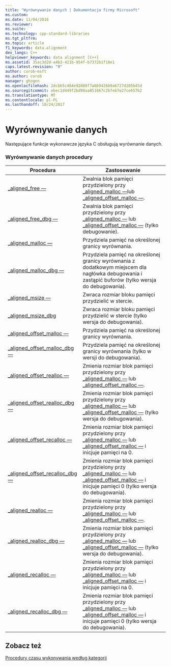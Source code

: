 ```yaml
---
title: "Wyrównywanie danych | Dokumentacja firmy Microsoft"
ms.custom: 
ms.date: 11/04/2016
ms.reviewer: 
ms.suite: 
ms.technology: cpp-standard-libraries
ms.tgt_pltfrm: 
ms.topic: article
f1_keywords: data.alignment
dev_langs: C++
helpviewer_keywords: data alignment [C++]
ms.assetid: 35ac3d2d-a4b3-421b-954f-b7372b1f18e1
caps.latest.revision: "9"
author: corob-msft
ms.author: corob
manager: ghogen
ms.openlocfilehash: 2dcbb5c484e92089f7a669426b9a6727d205b45d
ms.sourcegitcommit: ebec1d449f2bd98aa851667c2bfeb7e27ce657b2
ms.translationtype: MT
ms.contentlocale: pl-PL
ms.lasthandoff: 10/24/2017
---
```

# <a name="data-alignment"></a>Wyrównywanie danych
Następujące funkcje wykonawcze języka C obsługują wyrównanie danych.  
  
### <a name="data-alignment-routines"></a>Wyrównywanie danych procedury  
  
|Procedura|Zastosowanie|  
|-------------|---------|  
|[_aligned_free —](../c-runtime-library/reference/aligned-free.md)|Zwalnia blok pamięci przydzielony przy [_aligned_malloc —](../c-runtime-library/reference/aligned-malloc.md)lub [_aligned_offset_malloc —](../c-runtime-library/reference/aligned-offset-malloc.md).|  
|[_aligned_free_dbg —](../c-runtime-library/reference/aligned-free-dbg.md)|Zwalnia blok pamięci przydzielony przy [_aligned_malloc —](../c-runtime-library/reference/aligned-malloc.md) lub [_aligned_offset_malloc —](../c-runtime-library/reference/aligned-offset-malloc.md) (tylko debugowanie).|  
|[_aligned_malloc —](../c-runtime-library/reference/aligned-malloc.md)|Przydziela pamięć na określonej granicy wyrównania.|  
|[_aligned_malloc_dbg —](../c-runtime-library/reference/aligned-malloc-dbg.md)|Przydziela pamięć na określonej granicy wyrównania z dodatkowym miejscem dla nagłówka debugowania i zastąpić buforów (tylko wersja do debugowania).|  
|[_aligned_msize —](../c-runtime-library/reference/aligned-msize.md)|Zwraca rozmiar bloku pamięci przydzielić w stercie.|  
|[_aligned_msize_dbg](../c-runtime-library/reference/aligned-msize-dbg.md)|Zwraca rozmiar bloku pamięci przydzielić w stercie (tylko wersja do debugowania).|  
|[_aligned_offset_malloc —](../c-runtime-library/reference/aligned-offset-malloc.md)|Przydziela pamięć na określonej granicy wyrównania.|  
|[_aligned_offset_malloc_dbg —](../c-runtime-library/reference/aligned-offset-malloc-dbg.md)|Przydziela pamięć na określonej granicy wyrównania (tylko w wersji do debugowania).|  
|[_aligned_offset_realloc —](../c-runtime-library/reference/aligned-offset-realloc.md)|Zmienia rozmiar blok pamięci przydzielony przy [_aligned_malloc —](../c-runtime-library/reference/aligned-malloc.md) lub [_aligned_offset_malloc —](../c-runtime-library/reference/aligned-offset-malloc.md).|  
|[_aligned_offset_realloc_dbg —](../c-runtime-library/reference/aligned-offset-realloc-dbg.md)|Zmienia rozmiar blok pamięci przydzielony przy [_aligned_malloc —](../c-runtime-library/reference/aligned-malloc.md) lub [_aligned_offset_malloc —](../c-runtime-library/reference/aligned-offset-malloc.md) (tylko wersja do debugowania).|  
|[_aligned_offset_recalloc —](../c-runtime-library/reference/aligned-offset-recalloc.md)|Zmienia rozmiar blok pamięci przydzielony przy [_aligned_malloc —](../c-runtime-library/reference/aligned-malloc.md) lub [_aligned_offset_malloc —](../c-runtime-library/reference/aligned-offset-malloc.md) i inicjuje pamięci na 0.|  
|[_aligned_offset_recalloc_dbg —](../c-runtime-library/reference/aligned-offset-recalloc-dbg.md)|Zmienia rozmiar blok pamięci przydzielony przy [_aligned_malloc —](../c-runtime-library/reference/aligned-malloc.md) lub [_aligned_offset_malloc —](../c-runtime-library/reference/aligned-offset-malloc.md) i inicjuje pamięci 0 (tylko wersja do debugowania).|  
|[_aligned_realloc —](../c-runtime-library/reference/aligned-realloc.md)|Zmienia rozmiar blok pamięci przydzielony przy [_aligned_malloc —](../c-runtime-library/reference/aligned-malloc.md) lub [_aligned_offset_malloc —](../c-runtime-library/reference/aligned-offset-malloc.md).|  
|[_aligned_realloc_dbg —](../c-runtime-library/reference/aligned-realloc-dbg.md)|Zmienia rozmiar blok pamięci przydzielony przy [_aligned_malloc —](../c-runtime-library/reference/aligned-malloc.md) lub [_aligned_offset_malloc —](../c-runtime-library/reference/aligned-offset-malloc.md) (tylko wersja do debugowania).|  
|[_aligned_recalloc —](../c-runtime-library/reference/aligned-recalloc.md)|Zmienia rozmiar blok pamięci przydzielony przy [_aligned_malloc —](../c-runtime-library/reference/aligned-malloc.md) lub [_aligned_offset_malloc —](../c-runtime-library/reference/aligned-offset-malloc.md) i inicjuje pamięci na 0.|  
|[_aligned_recalloc_dbg —](../c-runtime-library/reference/aligned-recalloc-dbg.md)|Zmienia rozmiar blok pamięci przydzielony przy [_aligned_malloc —](../c-runtime-library/reference/aligned-malloc.md) lub [_aligned_offset_malloc —](../c-runtime-library/reference/aligned-offset-malloc.md) i inicjuje pamięci 0 (tylko wersja do debugowania).|  
  
## <a name="see-also"></a>Zobacz też  
 [Procedury czasu wykonywania według kategorii](../c-runtime-library/run-time-routines-by-category.md)